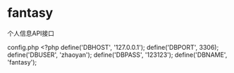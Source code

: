 # fantasy
个人信息API接口

config.php
    <?php
    define('DBHOST', '127.0.0.1');
    define('DBPORT', 3306);
    define('DBUSER', 'zhaoyan');
    define('DBPASS', '123123');
    define('DBNAME', 'fantasy');
